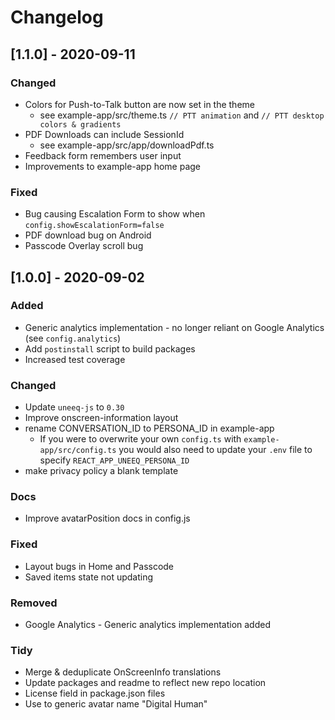 # Changelog

## [1.1.0] - 2020-09-11

### Changed
- Colors for Push-to-Talk button are now set in the theme
  - see example-app/src/theme.ts `// PTT animation` and `// PTT desktop colors & gradients`
- PDF Downloads can include SessionId
  - see example-app/src/app/downloadPdf.ts
- Feedback form remembers user input
- Improvements to example-app home page

### Fixed
- Bug causing Escalation Form to show when `config.showEscalationForm=false`
- PDF download bug on Android
- Passcode Overlay scroll bug

## [1.0.0] - 2020-09-02

### Added
- Generic analytics implementation - no longer reliant on Google Analytics (see `config.analytics`)
- Add `postinstall` script to build packages
- Increased test coverage

### Changed
- Update `uneeq-js` to `0.30`
- Improve onscreen-information layout
- rename CONVERSATION_ID to PERSONA_ID in example-app
  - If you were to overwrite your own `config.ts` with `example-app/src/config.ts` you would also need to update your `.env` file to specify  `REACT_APP_UNEEQ_PERSONA_ID`
- make privacy policy a blank template

### Docs
- Improve avatarPosition docs in config.js

### Fixed
- Layout bugs in Home and Passcode 
- Saved items state not updating

### Removed
- Google Analytics - Generic analytics implementation added

### Tidy
- Merge & deduplicate OnScreenInfo translations
- Update packages and readme to reflect new repo location
- License field in package.json files
- Use to generic avatar name "Digital Human"